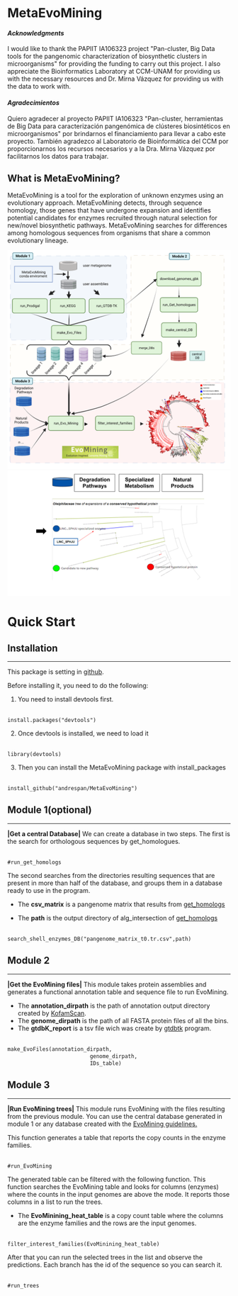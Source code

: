
# MetaEvoMining

#### *Acknowledgments*
I would like to thank the PAPIIT IA106323 project "Pan-cluster, Big Data tools for the pangenomic characterization of biosynthetic clusters in microorganisms" for providing the funding to carry out this project. I also appreciate the Bioinformatics Laboratory at CCM-UNAM for providing us with the necessary resources and Dr. Mirna Vázquez for providing us with the data to work with.
#### *Agradecimientos*
Quiero agradecer al proyecto PAPIIT IA106323 "Pan-cluster, herramientas de Big Data para caracterización pangenómica de clústeres biosintéticos en microorganismos" por brindarnos el financiamiento para llevar a cabo este proyecto. También agradezco al Laboratorio de Bioinformática del CCM por proporcionarnos los recursos necesarios y a la Dra. Mirna Vázquez por facilitarnos los datos para trabajar.


## What is MetaEvoMining?

MetaEvoMining is a tool for the exploration of unknown enzymes using an
evolutionary approach. MetaEvoMining detects, through sequence homology,
those genes that have undergone expansion and identifies potential
candidates for enzymes recruited through natural selection for new/novel
biosynthetic pathways. MetaEvoMining searches for differences among
homologous sequences from organisms that share a common evolutionary
lineage.

![figure1](inst/extdata/MetaevoMining.png)![figure2](inst/extdata/image_1.svg)

# Quick Start

## Installation

-----------------------------------------------------------------------

This package is setting in [github](https://github.com/andrespan/MetaEvoMining.git).

Before installing it, you need to do the following:

1. You need to install devtools first.

```{r}

install.packages("devtools")
```

2. Once devtools is installed, we need to load it

```{r}

library(devtools)
```

3. Then you can install the MetaEvoMining package with install_packages

```{r}

install_github("andrespan/MetaEvoMining")

```

## Module 1(optional)

------------------------------------------------------------------------

**\|Get a central Database\|** We can create a database in two steps. The
first is the search for orthologous sequences by get_homologues.

```{r}

#run_get_homologs

```

The second searches from the directories resulting sequences that are
present in more than half of the database, and groups them in a database
ready to use in the program.

-   The **csv_matrix** is a pangenome matrix that results from
    [get_homologs](http://eead-csic-compbio.github.io/get_homologues/manual/)

-   The **path** is the output directory of alg_intersection of
    [get_homologs](http://eead-csic-compbio.github.io/get_homologues/manual/)

```{r}

search_shell_enzymes_DB("pangenome_matrix_t0.tr.csv",path)

```

## Module 2

------------------------------------------------------------------------

**\|Get the EvoMining files\|** This module takes protein assemblies and
generates a functional annotation table and sequence file to run
EvoMining.

-   The **annotation_dirpath** is the path of annotation output
    directory created by
    [KofamScan](https://github.com/takaram/kofam_scan.git).
-   The **genome_dirpath** is the path of all FASTA protein files of all
    the bins.
-   The **gtdbK_report** is a tsv file wich was create by
    [gtdbtk](https://github.com/Ecogenomics/GTDBTk.git) program.

```{r}

make_EvoFiles(annotation_dirpath,
                          genome_dirpath,
                          IDs_table)

```

## Module 3

------------------------------------------------------------------------
**\|Run EvoMining trees\|** This module runs EvoMining with the files resulting from the previous module. You can use the central database generated in module 1 or any database created with the [EvoMining guidelines.](https://github.com/nselem/evomining/wiki/Databases-Conformation)

This function generates a table that reports the copy counts in the enzyme families.

```{r}

#run_EvoMining

```

The generated table can be filtered with the following function. This function searches the EvoMining table and looks for columns (enzymes) where the counts in the input genomes are above the mode. It reports those columns in a list to run the trees.

- The **EvoMinining_heat_table** is a copy count table where the columns are the enzyme families and the rows are the input genomes.

```{r}

filter_interest_families(EvoMinining_heat_table)

```


After that you can run the selected trees in the list and observe the predictions. Each branch has the id of the sequence so you can search it.

```{r}

#run_trees

```


